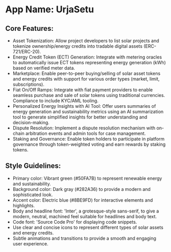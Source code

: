 # **App Name**: UrjaSetu

## Core Features:

- Asset Tokenization: Allow project developers to list solar projects and tokenize ownership/energy credits into tradable digital assets (ERC-721/ERC-20).
- Energy Credit Token (ECT) Generation: Integrate with metering oracles to automatically issue ECT tokens representing energy generation (kWh) based on verified meter data.
- Marketplace: Enable peer-to-peer buying/selling of solar asset tokens and energy credits with support for various order types (market, limit, subscriptions).
- Fiat On/Off Ramps: Integrate with fiat payment providers to enable seamless purchase and sale of solar tokens using traditional currencies. Compliance to include KYC/AML tooling.
- Personalized Energy Insights with AI Tool: Offer users summaries of energy generation and sustainability metrics using an AI summarization tool to generate simplified insights for better understanding and decision-making.
- Dispute Resolution: Implement a dispute resolution mechanism with on-chain arbitration events and admin tools for case management.
- Staking and Governance: Enable token holders to participate in platform governance through token-weighted voting and earn rewards by staking tokens.

## Style Guidelines:

- Primary color: Vibrant green (#50FA7B) to represent renewable energy and sustainability.
- Background color: Dark gray (#282A36) to provide a modern and sophisticated look.
- Accent color: Electric blue (#8BE9FD) for interactive elements and highlights.
- Body and headline font: 'Inter', a grotesque-style sans-serif, to give a modern, neutral, machined feel suitable for headlines and body text.
- Code font: 'Source Code Pro' for displaying code snippets.
- Use clear and concise icons to represent different types of solar assets and energy credits.
- Subtle animations and transitions to provide a smooth and engaging user experience.
